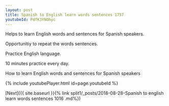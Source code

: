 ```yaml
---
layout: post
title: Spanish to English learn words sentences 1757 
youtubeId: PdfK3YNOhyc
---
```

 
 
Helps to learn English words and sentences for Spanish speakers.

Opportunitiy to repeat the words sentences. 

Practice English language. 
 
10 minutes practice every day. 
 
How to learn English words and sentences for Spanish speakers 
 
{% include youtubePlayer.html id=page.youtubeId %}
 
 
[Next]({{ site.baseurl }}{% link  split1/_posts/2018-08-28-Spanish to english learn words sentences 1016 .md%})
 
